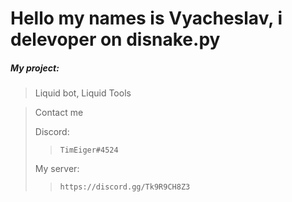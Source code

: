 # Hello my names is Vyacheslav, i delevoper on disnake.py
##### My project:
> Liquid bot, Liquid Tools

>Contact me
>
>   Discord:  
>>     TimEiger#4524
>
>   My server:
>>     https://discord.gg/Tk9R9CH8Z3
>
